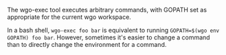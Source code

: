 The wgo-exec tool executes arbitrary commands, with GOPATH set as appropriate for the current wgo workspace.

In a bash shell, `wgo-exec foo bar` is equivalent to running `GOPATH=$(wgo env GOPATH) foo bar`. However, sometimes it's easier to change a command than to directly change the environment for a command.
